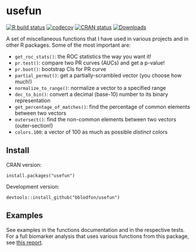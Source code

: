 # usefun

<!-- badges: start -->
[![R build status](https://github.com/bblodfon/usefun/workflows/R-CMD-check/badge.svg)](https://github.com/bblodfon/usefun/actions)
[![codecov](https://codecov.io/gh/bblodfon/usefun/branch/main/graph/badge.svg)](https://app.codecov.io/gh/bblodfon/usefun)
[![CRAN status](https://www.r-pkg.org/badges/version/usefun)](https://cran.r-project.org/package=usefun)
[![Downloads](https://cranlogs.r-pkg.org/badges/usefun)](https://cran.r-project.org/package=usefun)
<!-- badges: end -->

A set of miscellaneous functions that I have used in various projects and in other R packages. 
Some of the most important are:

- `get_roc_stats()`: the ROC statistics the way you want it!
- `pr.test()`: compare two PR curves (AUCs) and get a p-value!
- `pr.boot()`: bootstrap CIs for PR curve
- `partial_permut()`: get a partially-scrambled vector (you choose how much!)
- `normalize_to_range()`: normalize a vector to a specified range
- `dec_to_bin()`: convert a decimal (base-10) number to its binary representation
- `get_percentage_of_matches()`: find the percentage of common elements between two vectors
- `outersect()`: find the non-common elements between two vectors (outer-section!)
- `colors.100`: a vector of 100 as much as possible *distinct* colors

## Install

CRAN version:
```
install.packages("usefun")
```

Development version:
```
devtools::install_github("bblodfon/usefun")
```

## Examples

See examples in the functions documentation and in the respective tests.
For a full biomarker analysis that uses various functions from this package, see [this report](https://druglogics.github.io/gitsbe-model-analysis/atopo/cell-lines-2500/).
